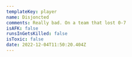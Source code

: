 ```yaml
---
templateKey: player
name: Disjoncted
comments: Really bad. On a team that lost 0-7
isAFK: false
runsInGetsKilled: false
isToxic: false
date: 2022-12-04T11:50:20.404Z
---
```

